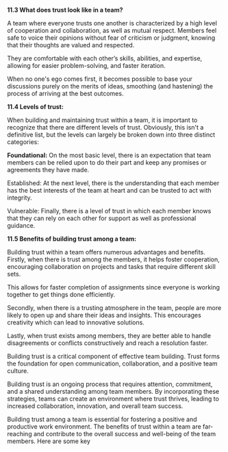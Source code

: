 **11.3 What does trust look like in a team?**

A team where everyone trusts one another is characterized by a high level of cooperation and collaboration, as well as mutual respect. Members feel safe to voice their opinions without fear of criticism or judgment, knowing that their thoughts are valued and respected. 

They are comfortable with each other’s skills, abilities, and expertise, allowing for easier problem-solving, and faster iteration.

When no one's ego comes first, it becomes possible to base your discussions purely on the merits of ideas, smoothing (and hastening) the process of arriving at the best outcomes.

**11.4 Levels of trust:**

When building and maintaining trust within a team, it is important to recognize that there are different levels of trust. Obviously, this isn't a definitive list, but the levels can largely be broken down into three distinct categories:

**Foundational:** On the most basic level, there is an expectation that team members can be relied upon to do their part and keep any promises or agreements they have made.

Established: At the next level, there is the understanding that each member has the best interests of the team at heart and can be trusted to act with integrity.

Vulnerable: Finally, there is a level of trust in which each member knows that they can rely on each other for support as well as professional guidance.

**11.5 Benefits of building trust among a team:**

Building trust within a team offers numerous advantages and benefits. Firstly, when there is trust among the members, it helps foster cooperation, encouraging collaboration on projects and tasks that require different skill sets.

 This allows for faster completion of assignments since everyone is working together to get things done efficiently.

Secondly, when there is a trusting atmosphere in the team, people are more likely to open up and share their ideas and insights. This encourages creativity which can lead to innovative solutions.

Lastly, when trust exists among members, they are better able to handle disagreements or conflicts constructively and reach a resolution faster.

Building trust is a critical component of effective team building. Trust forms the foundation for open communication, collaboration, and a positive team culture.

Building trust is an ongoing process that requires attention, commitment, and a shared understanding among team members. By incorporating these strategies, teams can create an environment where trust thrives, leading to increased collaboration, innovation, and overall team success.

Building trust among a team is essential for fostering a positive and productive work environment. The benefits of trust within a team are far-reaching and contribute to the overall success and well-being of the team members. Here are some key 
